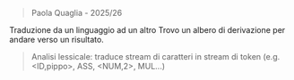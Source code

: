 > Paola Quaglia - 2025/26

Traduzione da un linguaggio ad un altro
Trovo un albero di derivazione per andare verso un risultato. 

>Analisi lessicale: traduce stream di caratteri in stream di token (e.g. <ID,pippo>, ASS, <NUM,2>, MUL...)

